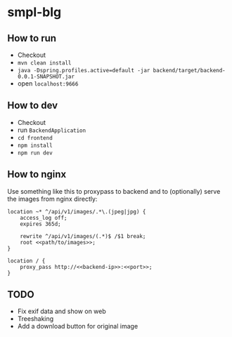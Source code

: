 # smpl-blg

## How to run
* Checkout
* `mvn clean install`
* `java -Dspring.profiles.active=default -jar backend/target/backend-0.0.1-SNAPSHOT.jar`
* open `localhost:9666`

## How to dev
* Checkout
* run `BackendApplication`
* `cd frontend`
* `npm install`
* `npm run dev`

## How to nginx
Use something like this to proxypass to backend and to (optionally) serve the images from nginx directly:
```
location ~* ^/api/v1/images/.*\.(jpeg|jpg) {
    access_log off;
    expires 365d;

    rewrite ^/api/v1/images/(.*)$ /$1 break;
    root <<path/to/images>>;
} 

location / {
    proxy_pass http://<<backend-ip>>:<<port>>;
}
```
    
## TODO
* Fix exif data and show on web
* Treeshaking
* Add a download button for original image